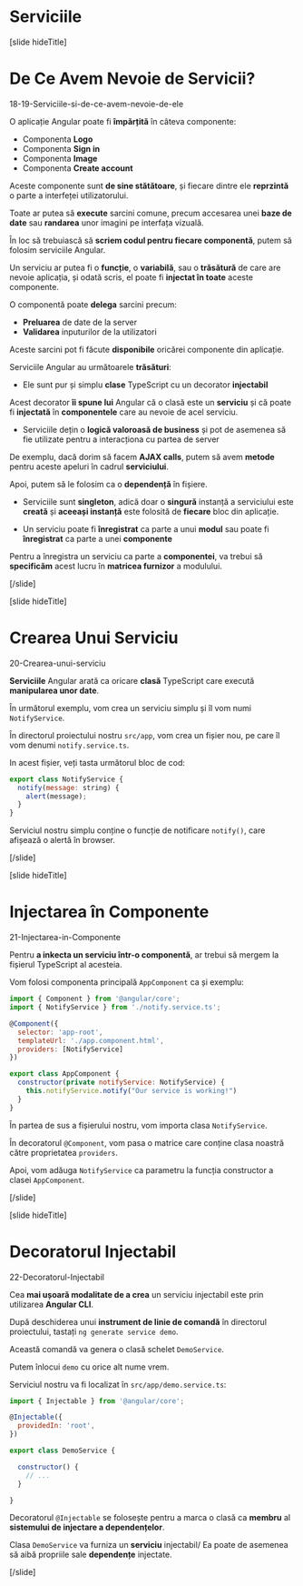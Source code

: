 # Serviciile

[slide hideTitle]

# De Ce Avem Nevoie de Servicii?

18-19-Serviciile-si-de-ce-avem-nevoie-de-ele

O aplicație Angular poate fi **împărțită** în câteva componente:

- Componenta **Logo** 
- Componenta **Sign in**  
- Componenta **Image** 
- Componenta **Create account** 

Aceste componente sunt **de sine stătătoare**, și fiecare dintre ele **reprzintă** o parte a interfeței utilizatorului.

Toate ar putea să **execute** sarcini comune, precum accesarea unei **baze de date** sau **randarea** unor imagini pe interfața vizuală.

În loc să trebuiască să **scriem codul pentru fiecare componentă**, putem să folosim serviciile Angular.

Un serviciu ar putea fi o **funcție**, o **variabilă**, sau o **trăsătură** de care are nevoie aplicația, și odată scris, el poate fi **injectat în toate** aceste componente.
 
O componentă poate **delega** sarcini precum:
- **Preluarea** de date de la server
- **Validarea** inputurilor de la utilizatori

Aceste sarcini pot fi făcute **disponibile** oricărei componente din aplicație.

Serviciile Angular au următoarele **trăsături**:

- Ele sunt pur și simplu **clase** TypeScript cu un decorator **injectabil**

Acest decorator **îi spune lui** Angular că o clasă este un **serviciu** și că poate fi **injectată** în **componentele** care au nevoie de acel serviciu.

- Serviciile dețin o **logică valoroasă de business** și pot de asemenea să fie utilizate pentru a interacționa cu partea de server 

De exemplu, dacă dorim să facem **AJAX calls**, putem să avem **metode** pentru aceste apeluri în cadrul **serviciului**.

Apoi, putem să le folosim ca o **dependență** în fișiere.

- Serviciile sunt **singleton**, adică doar o **singură** instanță a serviciului este **creată** și **aceeași instanță** este folosită de **fiecare** bloc din aplicație.  

- Un serviciu poate fi **înregistrat** ca parte a unui **modul** sau poate fi **înregistrat** ca parte a unei **componente** 

Pentru a înregistra un serviciu ca parte a **componentei**, va trebui să **specificăm** acest lucru în **matricea furnizor** a modulului.

[/slide]

[slide hideTitle]

# Crearea Unui Serviciu

20-Crearea-unui-serviciu

**Serviciile** Angular arată ca oricare **clasă** TypeScript care execută **manipularea unor date**.

În următorul exemplu, vom crea un serviciu simplu și îl vom numi `NotifyService`.

În directorul proiectului nostru `src/app`, vom crea un fișier nou, pe care îl vom denumi `notify.service.ts`.

In acest fișier, veți tasta următorul bloc de cod:

```js
export class NotifyService {
  notify(message: string) { 
    alert(message); 
  }
}
```

Serviciul nostru simplu conține o funcție de notificare `notify()`, care afișează o alertă în browser.

[/slide]


[slide hideTitle]

# Injectarea în Componente

21-Injectarea-in-Componente

Pentru **a inkecta un serviciu într-o componentă**, ar trebui să mergem la fișierul TypeScript al acesteia.

Vom folosi componenta principală `AppComponent` ca și exemplu:

```js
import { Component } from '@angular/core';
import { NotifyService } from './notify.service.ts';

@Component({
  selector: 'app-root',
  templateUrl: './app.component.html',
  providers: [NotifyService]
})

export class AppComponent {
  constructor(private notifyService: NotifyService) {
    this.notifyService.notify("Our service is working!")
  }
}
```

În partea de sus a fișierului nostru, vom importa clasa `NotifyService`.

În decoratorul `@Component`, vom pasa o matrice care conține clasa noastră către proprietatea  `providers`.

Apoi, vom adăuga `NotifyService` ca parametru la funcția constructor a clasei `AppComponent`.

[/slide]


[slide hideTitle]

# Decoratorul Injectabil

22-Decoratorul-Injectabil

Cea **mai ușoară modalitate de a crea** un serviciu injectabil este prin utilizarea **Angular CLI**.

După deschiderea unui **instrument de linie de comandă** în directorul proiectului, tastați `ng generate service demo`.

Această comandă va genera o clasă schelet `DemoService`.

Putem înlocui `demo` cu orice alt nume vrem.

Serviciul nostru va fi localizat în `src/app/demo.service.ts`:

```js
import { Injectable } from '@angular/core';

@Injectable({
  providedIn: 'root',
})

export class DemoService {

  constructor() { 
    // ...
  }

}
```

Decoratorul `@Injectable` se folosește pentru a marca o clasă ca **membru** al **sistemului de injectare a dependențelor**.

Clasa `DemoService` va furniza un **serviciu** injectabil/ Ea poate de asemenea să aibă propriile sale **dependențe** injectate.

[/slide]
